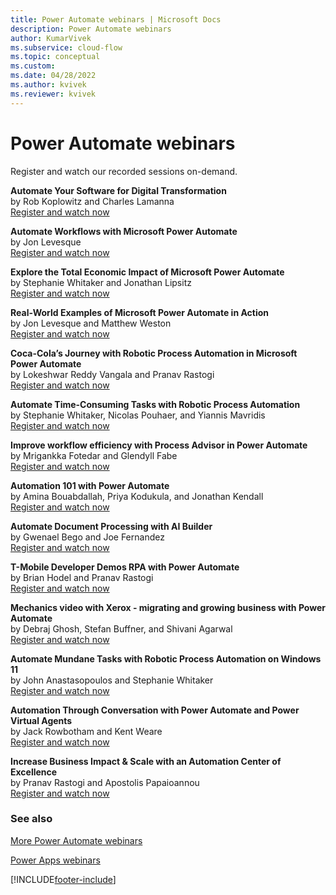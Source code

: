 ```yaml
---
title: Power Automate webinars | Microsoft Docs
description: Power Automate webinars
author: KumarVivek
ms.subservice: cloud-flow
ms.topic: conceptual
ms.custom: 
ms.date: 04/28/2022
ms.author: kvivek
ms.reviewer: kvivek
---
```

# Power Automate webinars

Register and watch our recorded sessions on-demand.

**Automate Your Software for Digital Transformation**  
by Rob Koplowitz and Charles Lamanna  
[Register and watch now](https://info.microsoft.com/ww-Landing-Automate-Your-Software-for-Digital-Transformation.html?Lcid=EN-US)

**Automate Workflows with Microsoft Power Automate**  
by Jon Levesque  
[Register and watch now](https://info.microsoft.com/ww-Landing-Automate-Your-Workflow-with-Microsoft-Flow.html?LCID=EN-US)

**Explore the Total Economic Impact of Microsoft Power Automate**  
by Stephanie Whitaker and Jonathan Lipsitz  
[Register and watch now](https://info.microsoft.com/ww-landing-Explore-the-Total-Economic-Impact-of-Microsoft-Power-Automate.html?Lcid=EN-US)

**Real-World Examples of Microsoft Power Automate in Action**  
by Jon Levesque and Matthew Weston<br/>
[Register and watch now](https://info.microsoft.com/ww-Landing-Real-World-Examples-of-Microsoft-Power-Automate-in-Action.html?LCID=EN-US)

**Coca-Cola’s Journey with Robotic Process Automation in Microsoft Power Automate**  
by Lokeshwar Reddy Vangala and Pranav Rastogi<br/>
[Register and watch now](https://info.microsoft.com/ww-Landing-Coca-ColasJourneywithRPA.html?LCID=EN-US)

**Automate Time-Consuming Tasks with Robotic Process Automation**  
by Stephanie Whitaker, Nicolas Pouhaer, and Yiannis Mavridis<br/>
[Register and watch now](https://info.microsoft.com/ww-Landing-AutomateTimeConsumingTaskswithRPA.html?LCID=EN-US)

**Improve workflow efficiency with Process Advisor in Power Automate**  
by Mrigankka Fotedar and Glendyll Fabe<br/>
[Register and watch now](https://info.microsoft.com/ww-Landing-Workflow-Process-advisor-PowerAutomate.html?LCID=EN-US)

**Automation 101 with Power Automate**  
by Amina Bouabdallah, Priya Kodukula, and Jonathan Kendall<br/>
[Register and watch now](https://info.microsoft.com/ww-landing-automation101powerautomate.html?LCID=EN-US)

**Automate Document Processing with AI Builder**  
by Gwenael Bego and Joe Fernandez<br/>
[Register and watch now](https://info.microsoft.com/ww-landing-documentprocessingaibuilder.html?LCID=EN-US)

**T-Mobile Developer Demos RPA with Power Automate**  
by Brian Hodel and Pranav Rastogi<br/>
[Register and watch now](https://info.microsoft.com/ww-landing-tmobiledevrpapowerautomate.html?LCID=EN-US)

**Mechanics video with Xerox - migrating and growing business with Power Automate**  
by Debraj Ghosh, Stefan Buffner, and Shivani Agarwal<br/>
[Register and watch now](https://info.microsoft.com/ww-landing-smbsprocessxeroxpowerauto.html?lcid=en-us)

**Automate Mundane Tasks with Robotic Process Automation on Windows 11**  
by John Anastasopoulos and Stephanie Whitaker<br/>
[Register and watch now](https://info.microsoft.com/ww-landing-How-to-use-Power-Automate-in-Windows-11.html?lcid=en-us)

**Automation Through Conversation with Power Automate and Power Virtual Agents**  
by Jack Rowbotham and Kent Weare<br/>
[Register and watch now](https://info.microsoft.com/ww-landing-automateconversevirtualagents.html?lcid=en-us)

**Increase Business Impact & Scale with an Automation Center of Excellence**  
by Pranav Rastogi and Apostolis Papaioannou<br/>
[Register and watch now](https://info.microsoft.com/ww-landing-businesscenterexcellencerpa.html?lcid=en-us)


### See also

[More Power Automate webinars](https://flow.microsoft.com/en-us/blog/category/webinars/)

[Power Apps webinars](/powerapps/webinars)


[!INCLUDE[footer-include](includes/footer-banner.md)]
